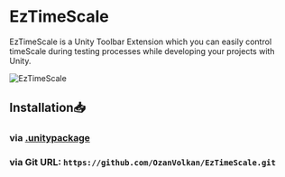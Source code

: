 # EzTimeScale
EzTimeScale is a Unity Toolbar Extension which you can easily control timeScale during testing processes while developing your projects with Unity.

![EzTimeScale](https://github.com/OzanVolkan/EzTimeScale/assets/100294574/eb8ea281-bf61-4135-995a-a49a0dbaecb2)

## Installation📥

###  via [.unitypackage](https://github.com/OzanVolkan/EzTimeScale/releases)


### via Git URL: `https://github.com/OzanVolkan/EzTimeScale.git`

